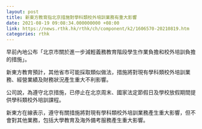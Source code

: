 ```yaml
---
layout: post
title: 新東方教育指北京措施對學科類校外培訓業務有重大影響
date: 2021-08-19 09:08:34.000000000 +08:00
link: https://news.rthk.hk/rthk/ch/component/k2/1606570-20210819.htm
categories: rthk
---
```


早前內地公布「北京市關於進一步減輕義務教育階段學生作業負擔和校外培訓負擔的措施」。

新東方教育預計，其他省市可能採取類似做法，措施將對現有學科類校外培訓業務、經營業績及財務狀況產生重大不利影響。

公司說，為遵守北京措施，已停止在北京周末、國家法定節假日及學校放假期間提供學科類校外培訓課程。

新東方在線表示，遵守有關措施將對現有學科類校外培訓業務產生重大影響，但不會對其他業務，包括大學教育及海外備考服務產生重大影響。
